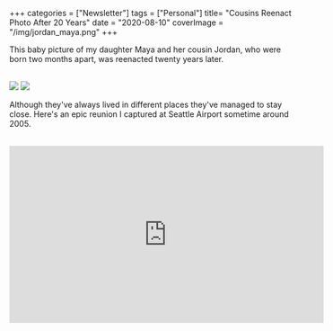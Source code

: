 +++
categories = ["Newsletter"]
tags = ["Personal"]
title= "Cousins Reenact Photo After 20 Years"
date = "2020-08-10"
coverImage = "/img/jordan_maya.png"
+++

This baby picture of my daughter Maya and her cousin Jordan, who were born two months apart, was reenacted twenty years later.

<!--more-->

<br>

<img src="/img/jordan_maya_0.jpg">
<img src="/img/jordan_maya_1.jpg">

Although they've always lived in different places they've managed to stay close. Here's an epic reunion I captured at Seattle Airport sometime around 2005.

<br>

<iframe width="560" height="315" src="https://www.youtube.com/embed/aglljdEpC9E" frameborder="0" allow="accelerometer; autoplay; encrypted-media; gyroscope; picture-in-picture" allowfullscreen></iframe>
